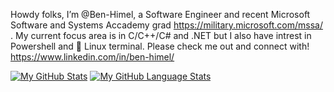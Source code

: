 Howdy folks, I’m @Ben-Himel, a Software Engineer and recent Microsoft Software and Systems Accademy grad https://military.microsoft.com/mssa/ . My current focus area is in C/C++/C# and .NET but I also have intrest in Powershell and 🐧 Linux terminal. Please check me out and connect with! https://www.linkedin.com/in/ben-himel/


[![My GitHub Stats](https://github-readme-stats.vercel.app/api/?username=ben-himel&count_private=true&theme=darcula&showicons=true)]()
[![My GitHub Language Stats](https://github-readme-stats.vercel.app/api/top-langs/?username=ben-himel&langs_count=5&theme=darcula)]()

<!---
Ben-Himel/Ben-Himel is a ✨ special ✨ repository because its `README.md` (this file) appears on your GitHub profile.
You can click the Preview link to take a look at your changes.
--->
